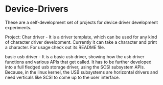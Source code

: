 # Device-Drivers

These are a self-development set of projects for device driver development experiments.

Project: Char driver - It is a driver template, which can be used for any kind of character driver development. Currently it
can take a character and print a character. For usage check out its README file.

basic usb driver - It is a basic usb driver, showing how the usb driver functions and various APIs that get called. It has to be further developed into a full fledged usb storage driver, using the SCSI subsystem APIs. Because, in the linux kernel, the 
USB subsystems are horizontal drivers and need verticals like SCSI to come up to the user interface.
